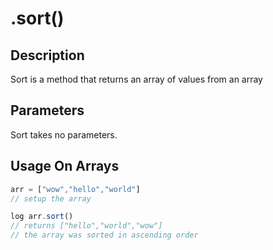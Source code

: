 # .sort()

## Description

Sort is a method that returns an array of values from an array

## Parameters

Sort takes no parameters.

## Usage On Arrays

```javascript
arr = ["wow","hello","world"]
// setup the array

log arr.sort()
// returns ["hello","world","wow"]
// the array was sorted in ascending order
```
